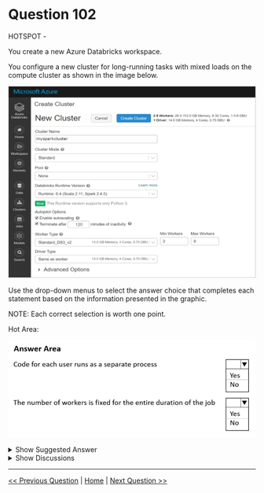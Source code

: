 # Question 102

HOTSPOT -

You create a new Azure Databricks workspace.

You configure a new cluster for long-running tasks with mixed loads on the compute cluster as shown in the image below.

![Question Image](../images/q102_q_0014000001.png)

Use the drop-down menus to select the answer choice that completes each statement based on the information presented in the graphic.

NOTE: Each correct selection is worth one point.

Hot Area:

![Question Image](../images/q102_q_0014100001.png)

<details>
  <summary>Show Suggested Answer</summary>

<img src="../images/q102_ans_0_0014100002.jpg" alt="Answer Image"><br>

<p>Box 1: No -</p>
<p>Running user code in separate processes is not possible in Scala.</p>
<p>Box 2: No -</p>
<p>Autoscaling is enabled. Minimum 2 workers, Maximum 8 workers.</p>
<p>Reference:</p>
<p>https://docs.databricks.com/clusters/configure.html</p>

</details>

<details>
  <summary>Show Discussions</summary>

<blockquote><p><strong>michaelmorar</strong> <code>(Sun 04 Dec 2022 08:41)</code> - <em>Upvotes: 12</em></p><p>Correct answer:

Scala code will be executed inside the Spark JVM (per machine) that is shared between all users, so you can get access to everything that is inside JVM.

https://learn.microsoft.com/en-us/answers/questions/924587/azure-databricks-scala-on-high-concurrency-cluster.html

High Concurrency clusters can run workloads developed in SQL, Python, and R. The performance and security of High Concurrency clusters is provided by running user code in separate processes, which is not possible in Scala.

https://learn.microsoft.com/en-us/azure/databricks/clusters/configure#--high-concurrency-clusters</p></blockquote>

<blockquote><p><strong>hiyoww</strong> <code>(Sun 07 Apr 2024 08:53)</code> - <em>Upvotes: 1</em></p><p>this question is seem related to DP-203 data engineering exam more</p></blockquote>
<blockquote><p><strong>cyberfriends</strong> <code>(Fri 13 Oct 2023 16:05)</code> - <em>Upvotes: 1</em></p><p>why not yes and yes&gt;???</p></blockquote>
<blockquote><p><strong>jefimija</strong> <code>(Mon 28 Oct 2024 11:34)</code> - <em>Upvotes: 1</em></p><p>Pool = None
- no parallel processes

Number of workers vary between 2 and 8 so not fixed</p></blockquote>

</details>

---

[<< Previous Question](question_101.md) | [Home](../index.md) | [Next Question >>](question_103.md)

